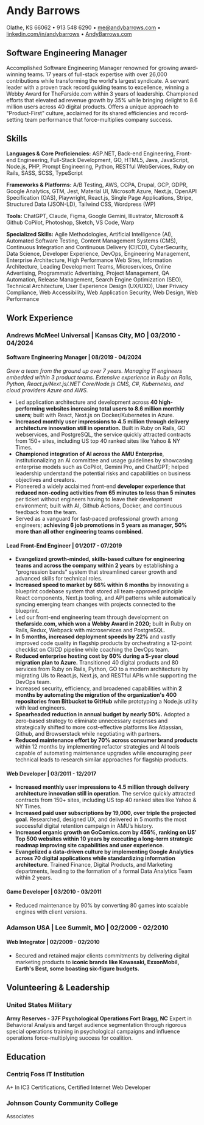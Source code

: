 # Andy Barrows

Olathe, KS 66062 • 913 548 6290 • [me@andybarrows.com](mailto:me@andybarrows.com) • [linkedin.com/in/andybarrows](https://www.linkedin.com/in/andybarrows) • [AndyBarrows.com](https://andybarrows.com)

## Software Engineering Manager

Accomplished Software Engineering Manager renowned for growing award-winning teams. 17 years of full-stack expertise with over 26,000 contributions while transforming the world's largest syndicate. A servant leader with a proven track record guiding teams to excellence, winning a Webby Award for TheFarside.com within 3 years of leadership. Championed efforts that elevated ad revenue growth by 35% while bringing delight to 8.6 million users across 40 digital products. Offers a unique approach to "Product-First" culture, acclaimed for its shared efficiencies and record-setting team performance that force-multiplies company success.

## Skills

**Languages & Core Proficiencies:** ASP.NET, Back-end Engineering, Front-end Engineering, Full-Stack Development, GO, HTML5, Java, JavaScript, Node.js, PHP,
Prompt Engineering, Python, RESTful WebServices, Ruby on Rails, SASS, SCSS, TypeScript

**Frameworks & Platforms:** A/B Testing, AWS, CCPA, Drupal, GCP, GDPR, Google Analytics, GTM, Jest, Material UI, Microsoft Azure, Next.js, OpenAPI Specification (OAS), Playwright, React.js, Single Page Applications, Stripe, Structured Data (JSON-LD), Tailwind CSS, Wordpress (WP)

**Tools:** ChatGPT, Claude, Figma, Google Gemini, Illustrator, Microsoft & Github CoPilot, Photoshop, Sketch, VS Code, Warp

**Specialized Skills:** Agile Methodologies, Artificial Intelligence (AI), Automated Software Testing, Content Management Systems (CMS), Continuous Integration and Continuous Delivery (CI/CD), CyberSecurity, Data Science, Developer Experience, DevOps, Engineering Management, Enterprise Architecture, High Performance Web Sites, Information Architecture, Leading Development Teams, Microservices, Online Advertising, Programmatic Advertising, Project Management, QA Automation, Release Management, Search Engine Optimization (SEO), Technical Architecture, User Experience Design (UX/UXD), User Privacy Compliance, Web Accessibility, Web Application Security, Web Design, Web Performance

## Work Experience

### Andrews McMeel Universal | Kansas City, MO | 03/2010 - 04/2024

#### Software Engineering Manager | 08/2019 - 04/2024

*Grew a team from the ground up over 7 years. Managing 11 engineers embedded within 3 product teams. Extensive experience in Ruby on Rails, Python, React.js/Next.js/.NET Core/Node.js CMS, C#, Kubernetes, and cloud providers Azure and AWS.*

- Led application architecture and development across **40 high-performing websites increasing total users to 8.6 million monthly users**; built with React, Next.js on Docker/Kubernetes in Azure.
- **Increased monthly user impressions to 4.5 million through delivery architecture innovation still in operation.** Built in Ruby on Rails, GO webservices, and PostgreSQL, the service quickly attracted contracts from 150+ sites, including US top 40 ranked sites like Yahoo & NY Times.
- **Championed integration of AI across the AMU Enterprise**, institutionalizing an AI committee and usage guidelines by showcasing enterprise models such as CoPilot, Gemini Pro, and ChatGPT; helped leadership understand the potential risks and capabilities on business objectives and creators.
- Pioneered a widely acclaimed front-end **developer experience that reduced non-coding activities from 65 minutes to less than 5 minutes** per ticket without engineers having to leave their development environment; built with AI, Github Actions, Docker, and continuous feedback from the team.
- Served as a vanguard for fast-paced professional growth among engineers; **achieving 6 job promotions in 5 years as manager, 50% more than all other engineering teams combined.**

#### Lead Front-End Engineer | 01/2017 - 07/2019

- **Evangelized growth-minded, skills-based culture for engineering teams and across the company within 2 years** by establishing a "progression bands" system that streamlined career growth and advanced skills for technical roles.
- **Increased speed to market by 66% within 6 months** by innovating a blueprint codebase system that stored all team-approved principle React components, Next.js tooling, and API patterns while automatically syncing emerging team changes with projects connected to the blueprint.
- Led our front-end engineering team through development on **thefarside.com, which won a Webby Award in 2020;** built in Ruby on Rails, Redux, Webpack with microservices and PostgreSQL.
- **In 5 months, increased deployment speeds by 22%** and vastly improved code quality in flagship products by orchestrating a 12-point checklist on CI/CD pipeline while coaching the DevOps team.
- **Reduced enterprise hosting cost by 60% during a 5-year cloud migration plan to Azure.** Transitioned 40 digital products and 80 services from Ruby on Rails, Python, GO to a modern architecture by migrating UIs to React.js, Next.js, and RESTful APIs while supporting the DevOps team.
- Increased security, efficiency, and broadened capabilities within **2 months by automating the migration of the organization's 400 repositories from Bitbucket to GitHub** while prototyping a Node.js utility with lead engineers.
- **Spearheaded reduction in annual budget by nearly 50%.** Adopted a zero-based strategy to eliminate unnecessary expenses and strategically shifted to more cost-effective platforms like Atlassian, Github, and Browserstack while negotiating with partners.
- **Reduced maintenance effort by 70% across consumer brand products** within 12 months by implementing refactor strategies and AI tools capable of automating maintenance upgrades while encouraging peer technical leads to research similar approaches for flagship products.

#### Web Developer | 03/2011 - 12/2017

- **Increased monthly user impressions to 4.5 million through delivery architecture innovation still in operation**. The service quickly attracted contracts from 150+ sites, including US top 40 ranked sites like Yahoo & NY Times.
- **Increased paid user subscriptions by 19,000, over triple the projected goal**. Researched, designed UX, and delivered in 5 months the most successful digital retention campaign in AMU’s history.
- **Increased organic growth on GoComics.com by 456%, ranking on US' Top 500 websites within 10 years by executing a long-term strategic roadmap improving site capabilities and user experience**.
- **Evangelized a data-driven culture by implementing Google Analytics across 70 digital applications while standardizing information architecture**. Trained Finance, Digital Products, and Marketing departments, leading to the formation of a formal Data Analytics Team within 2 years.

#### Game Developer | 03/2010 - 03/2011

- Reduced maintenance by 90% by converting 80 games into scalable engines with client versions.

### Adamson USA | Lee Summit, MO | 02/2009 - 02/2010

#### Web Integrator | 02/2009 - 02/2010

- Secured and retained major clients commitments by delivering digital marketing products to **iconic brands like Kawasaki, ExxonMobil, Earth's Best, some boasting six-figure budgets.**

## Volunteering & Leadership

### United States Military

**Army Reserves - 37F Psychological Operations Fort Bragg, NC**
Expert in Behavioral Analysis and target audience segmentation through rigorous special operations training in psychological campaigns and influence operations force-multiplying success for coalition.

## Education

### Centriq Foss IT Institution

A+ In IC3 Certifications, Certified Internet Web Developer

### Johnson County Community College

Associates
